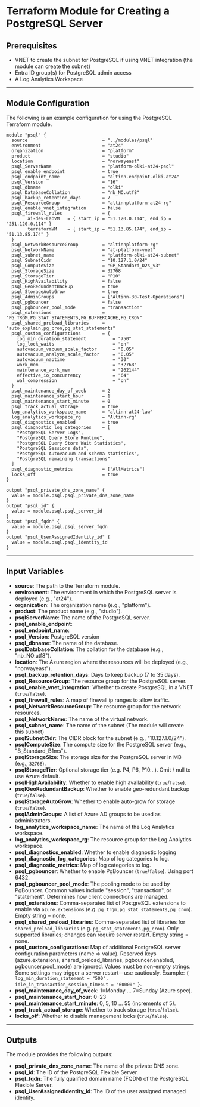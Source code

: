 # Terraform Module for Creating a PostgreSQL Server

## Prerequisites

- VNET to create the subnet for PostgreSQL if using VNET integration (the module can create the subnet)
- Entra ID group(s) for PostgreSQL admin access
- A Log Analytics Workspace

---

## Module Configuration

The following is an example configuration for using the PostgreSQL Terraform module.

```hcl
module "psql" {
  source                            = "../modules/psql"
  environment                       = "at24"
  organization                      = "platform"
  product                           = "studio"
  location                          = "norwayeast"
  psql_ServerName                   = "platform-olki-at24-psql"
  psql_enable_endpoint              = true
  psql_endpoint_name                = "altinn-endpoint-olki-at24"
  psql_Version                      = "16"
  psql_dbname                       = "olki"
  psql_DatabaseCollation            = "nb_NO.utf8"
  psql_backup_retention_days        = 7
  psql_ResourceGroup                = "altinnplatform-at24-rg"
  psql_enable_vnet_integration      = false
  psql_firewall_rules               = {
        ai-dev-LabVM   = { start_ip = "51.120.0.114", end_ip = "251.120.0.114" }
        terraformVM    = { start_ip = "51.13.85.174", end_ip = "51.13.85.174" }
  }
  psql_NetworkResourceGroup         = "altinnplatform-rg"
  psql_NetworkName                  = "at-platform-vnet"
  psql_subnet_name                  = "platform-olki-at24-subnet"
  psql_SubnetCidr                   = "10.127.1.0/24"
  psql_ComputeSize                  = "GP_Standard_D2s_v3"
  psql_StorageSize                  = 32768
  psql_StorageTier                  = "P10"
  psql_HighAvailability             = false
  psql_GeoRedundantBackup           = true
  psql_StorageAutoGrow              = true
  psql_AdminGroups                  = ["Altinn-30-Test-Operations"]
  psql_pgbouncer                    = false
  psql_pgbouncer_pool_mode          = "transaction"
  psql_extensions                   = "PG_TRGM,PG_STAT_STATEMENTS,PG_BUFFERCACHE,PG_CRON"
  psql_shared_preload_libraries     = "auto_explain,pg_cron,pg_stat_statements"
  psql_custom_configurations        = {
    log_min_duration_statement          = "750"
    log_lock_waits                      = "on"
    autovacuum_vacuum_scale_factor      = "0.05"
    autovacuum_analyze_scale_factor     = "0.05"
    autovacuum_naptime                  = "30"
    work_mem                            = "32768"
    maintenance_work_mem                = "262144"
    effective_io_concurrency            = "64"
    wal_compression                     = "on"
  }
  psql_maintenance_day_of_week      = 2
  psql_maintenance_start_hour       = 1
  psql_maintenance_start_minute     = 0
  psql_track_actual_storage         = true
  log_analytics_workspace_name      = "altinn-at24-law"
  log_analytics_workspace_rg        = "Altinn-rg"
  psql_diagnostics_enabled          = true
  psql_diagnostic_log_categories    = [
    "PostgreSQL Server Logs",
    "PostgreSQL Query Store Runtime",
    "PostgreSQL Query Store Wait Statistics",
    "PostgreSQL Sessions data",
    "PostgreSQL Autovacuum and schema statistics",
    "PostgreSQL remaining transactions"
  ]
  psql_diagnostic_metrics           = ["AllMetrics"]
  locks_off                         = true
}

output "psql_private_dns_zone_name" {
  value = module.psql.psql_private_dns_zone_name
}
output "psql_id" {
  value = module.psql.psql_server_id
}
output "psql_fqdn" {
  value = module.psql.psql_server_fqdn
}
output "psql_UserAssignedIdentity_id" {
  value = module.psql.psql_identity_id
}
```

---

## Input Variables

- **source**: The path to the Terraform module.
- **environment**: The environment in which the PostgreSQL server is deployed (e.g., "at24").
- **organization**: The organization name (e.g., "platform").
- **product**: The product name (e.g., "studio").
- **psqlServerName**: The name of the PostgreSQL server.
- **psql_enable_endpoint**:
- **psql_endpoint_name**:
- **psql_Version**: PostgreSQL version
- **psql_dbname**: The name of the database.
- **psqlDatabaseCollation**: The collation for the database (e.g., "nb_NO.utf8").
- **location**: The Azure region where the resources will be deployed (e.g., "norwayeast").
- **psql_backup_retention_days**: Days to keep backup (7 to 35 days).
- **psql_ResourceGroup**: The resource group for the PostgreSQL server.
- **psql_enable_vnet_integration**: Whether to create PostgreSQL in a VNET (`true`/`false`).
- **psql_firewall_rules**: A map of firewall ip ranges to allow traffic.
- **psql_NetworkResourceGroup**: The resource group for the network resources.
- **psql_NetworkName**: The name of the virtual network.
- **psql_subnet_name**: The name of the subnet (The module will create this subnet)
- **psqlSubnetCidr**: The CIDR block for the subnet (e.g., "10.127.1.0/24").
- **psqlComputeSize**: The compute size for the PostgreSQL server (e.g., "B_Standard_B1ms").
- **psqlStorageSize**: The storage size for the PostgreSQL server in MB (e.g., `32768`).
- **psqlStorageTier**: Optional storage tier (e.g. P4, P6, P10...). Omit / null to use Azure default.
- **psqlHighAvailability**: Whether to enable high availability (`true`/`false`).
- **psqlGeoRedundantBackup**: Whether to enable geo-redundant backup (`true`/`false`).
- **psqlStorageAutoGrow**: Whether to enable auto-grow for storage (`true`/`false`).
- **psqlAdminGroups**: A list of Azure AD groups to be used as administrators.
- **log_analytics_workspace_name**: The name of the Log Analytics workspace.
- **log_analytics_workspace_rg**: The resource group for the Log Analytics workspace.
- **psql_diagnostics_enabled**: Whether to enable diagnostic logging
- **psql_diagnostic_log_categories**: Map of log categories to log.
- **psql_diagnostic_metrics**: Map of log categories to log.
- **psql_pgbouncer**: Whether to enable PgBouncer (`true`/`false`). Using port 6432.
- **psql_pgbouncer_pool_mode**: The pooling mode to be used by PgBouncer. Common values include "session", "transaction", or "statement". Determines how client connections are managed.
- **psql_extensions**: Comma-separated list of PostgreSQL extensions to enable via `azure.extensions` (e.g. `pg_trgm,pg_stat_statements,pg_cron`). Empty string = none.
- **psql_shared_preload_libraries**: Comma-separated list of libraries for `shared_preload_libraries` (e.g. `pg_stat_statements,pg_cron`). Only supported libraries; changes can require server restart. Empty string = none.
- **psql_custom_configurations**: Map of additional PostgreSQL server configuration parameters (name => value). Reserved keys (azure.extensions, shared_preload_libraries, pgbouncer.enabled, pgbouncer.pool_mode) are ignored. Values must be non-empty strings. Some settings may trigger a server restart—use cautiously. Example: `{ log_min_duration_statement = "500", idle_in_transaction_session_timeout = "60000" }`.
- **psql_maintenance_day_of_week**: 1=Monday ... 7=Sunday (Azure spec).
- **psql_maintenance_start_hour**: 0–23
- **psql_maintenance_start_minute**: 0, 5, 10 ... 55 (increments of 5).
- **psql_track_actual_storage**: Whether to track storage (`true`/`false`).
- **locks_off**: Whether to disable management locks (`true`/`false`).

---

## Outputs

The module provides the following outputs:

- **psql_private_dns_zone_name**: The name of the private DNS zone.
- **psql_id**: The ID of the PostgreSQL Flexible Server.
- **psql_fqdn**: The fully qualified domain name (FQDN) of the PostgreSQL Flexible Server.
- **psql_UserAssignedIdentity_id**: The ID of the user assigned managed identity.
